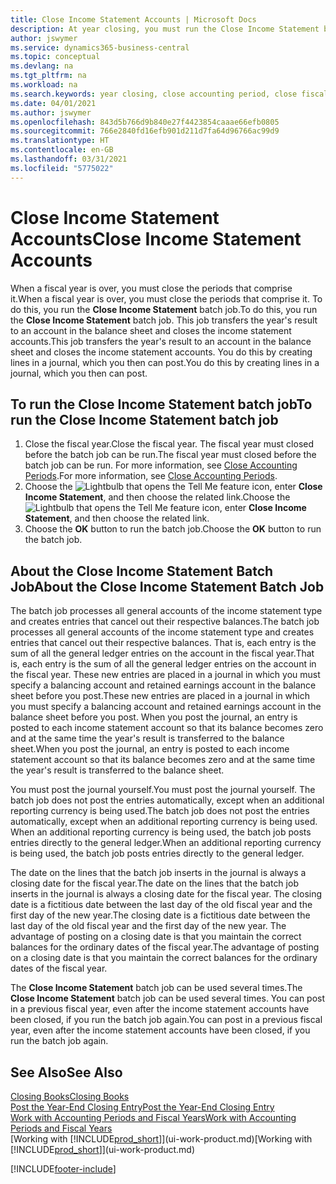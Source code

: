 ```yaml
---
title: Close Income Statement Accounts | Microsoft Docs
description: At year closing, you must run the Close Income Statement batch job to close the accounting periods that make up the fiscal year.
author: jswymer
ms.service: dynamics365-business-central
ms.topic: conceptual
ms.devlang: na
ms.tgt_pltfrm: na
ms.workload: na
ms.search.keywords: year closing, close accounting period, close fiscal year, bank account detailed trial balance
ms.date: 04/01/2021
ms.author: jswymer
ms.openlocfilehash: 843d5b766d9b840e27f4423854caaae66efb0805
ms.sourcegitcommit: 766e2840fd16efb901d211d7fa64d96766ac99d9
ms.translationtype: HT
ms.contentlocale: en-GB
ms.lasthandoff: 03/31/2021
ms.locfileid: "5775022"
---
```

# <a name="close-income-statement-accounts"></a><span data-ttu-id="48707-103">Close Income Statement Accounts</span><span class="sxs-lookup"><span data-stu-id="48707-103">Close Income Statement Accounts</span></span>
<span data-ttu-id="48707-104">When a fiscal year is over, you must close the periods that comprise it.</span><span class="sxs-lookup"><span data-stu-id="48707-104">When a fiscal year is over, you must close the periods that comprise it.</span></span> <span data-ttu-id="48707-105">To do this, you run the **Close Income Statement** batch job.</span><span class="sxs-lookup"><span data-stu-id="48707-105">To do this, you run the **Close Income Statement** batch job.</span></span> <span data-ttu-id="48707-106">This job transfers the year's result to an account in the balance sheet and closes the income statement accounts.</span><span class="sxs-lookup"><span data-stu-id="48707-106">This job transfers the year's result to an account in the balance sheet and closes the income statement accounts.</span></span> <span data-ttu-id="48707-107">You do this by creating lines in a journal, which you then can post.</span><span class="sxs-lookup"><span data-stu-id="48707-107">You do this by creating lines in a journal, which you then can post.</span></span>

## <a name="to-run-the-close-income-statement-batch-job"></a><span data-ttu-id="48707-108">To run the Close Income Statement batch job</span><span class="sxs-lookup"><span data-stu-id="48707-108">To run the Close Income Statement batch job</span></span>
1. <span data-ttu-id="48707-109">Close the fiscal year.</span><span class="sxs-lookup"><span data-stu-id="48707-109">Close the fiscal year.</span></span> <span data-ttu-id="48707-110">The fiscal year must closed before the batch job can be run.</span><span class="sxs-lookup"><span data-stu-id="48707-110">The fiscal year must closed before the batch job can be run.</span></span> <span data-ttu-id="48707-111">For more information, see [Close Accounting Periods](year-close-account-periods.md).</span><span class="sxs-lookup"><span data-stu-id="48707-111">For more information, see [Close Accounting Periods](year-close-account-periods.md).</span></span>
2. <span data-ttu-id="48707-112">Choose the ![Lightbulb that opens the Tell Me feature](media/ui-search/search_small.png "Tell me what you want to do") icon, enter **Close Income Statement**, and then choose the related link.</span><span class="sxs-lookup"><span data-stu-id="48707-112">Choose the ![Lightbulb that opens the Tell Me feature](media/ui-search/search_small.png "Tell me what you want to do") icon, enter **Close Income Statement**, and then choose the related link.</span></span>
3. <span data-ttu-id="48707-113">Choose the **OK** button to run the batch job.</span><span class="sxs-lookup"><span data-stu-id="48707-113">Choose the **OK** button to run the batch job.</span></span>

## <a name="about-the-close-income-statement-batch-job"></a><span data-ttu-id="48707-114">About the Close Income Statement Batch Job</span><span class="sxs-lookup"><span data-stu-id="48707-114">About the Close Income Statement Batch Job</span></span>
<span data-ttu-id="48707-115">The batch job processes all general accounts of the income statement type and creates entries that cancel out their respective balances.</span><span class="sxs-lookup"><span data-stu-id="48707-115">The batch job processes all general accounts of the income statement type and creates entries that cancel out their respective balances.</span></span> <span data-ttu-id="48707-116">That is, each entry is the sum of all the general ledger entries on the account in the fiscal year.</span><span class="sxs-lookup"><span data-stu-id="48707-116">That is, each entry is the sum of all the general ledger entries on the account in the fiscal year.</span></span> <span data-ttu-id="48707-117">These new entries are placed in a journal in which you must specify a balancing account and retained earnings account in the balance sheet before you post.</span><span class="sxs-lookup"><span data-stu-id="48707-117">These new entries are placed in a journal in which you must specify a balancing account and retained earnings account in the balance sheet before you post.</span></span> <span data-ttu-id="48707-118">When you post the journal, an entry is posted to each income statement account so that its balance becomes zero and at the same time the year's result is transferred to the balance sheet.</span><span class="sxs-lookup"><span data-stu-id="48707-118">When you post the journal, an entry is posted to each income statement account so that its balance becomes zero and at the same time the year's result is transferred to the balance sheet.</span></span>

<span data-ttu-id="48707-119">You must post the journal yourself.</span><span class="sxs-lookup"><span data-stu-id="48707-119">You must post the journal yourself.</span></span> <span data-ttu-id="48707-120">The batch job does not post the entries automatically, except when an additional reporting currency is being used.</span><span class="sxs-lookup"><span data-stu-id="48707-120">The batch job does not post the entries automatically, except when an additional reporting currency is being used.</span></span> <span data-ttu-id="48707-121">When an additional reporting currency is being used, the batch job posts entries directly to the general ledger.</span><span class="sxs-lookup"><span data-stu-id="48707-121">When an additional reporting currency is being used, the batch job posts entries directly to the general ledger.</span></span>

<span data-ttu-id="48707-122">The date on the lines that the batch job inserts in the journal is always a closing date for the fiscal year.</span><span class="sxs-lookup"><span data-stu-id="48707-122">The date on the lines that the batch job inserts in the journal is always a closing date for the fiscal year.</span></span> <span data-ttu-id="48707-123">The closing date is a fictitious date between the last day of the old fiscal year and the first day of the new year.</span><span class="sxs-lookup"><span data-stu-id="48707-123">The closing date is a fictitious date between the last day of the old fiscal year and the first day of the new year.</span></span> <span data-ttu-id="48707-124">The advantage of posting on a closing date is that you maintain the correct balances for the ordinary dates of the fiscal year.</span><span class="sxs-lookup"><span data-stu-id="48707-124">The advantage of posting on a closing date is that you maintain the correct balances for the ordinary dates of the fiscal year.</span></span>

<span data-ttu-id="48707-125">The **Close Income Statement** batch job can be used several times.</span><span class="sxs-lookup"><span data-stu-id="48707-125">The **Close Income Statement** batch job can be used several times.</span></span> <span data-ttu-id="48707-126">You can post in a previous fiscal year, even after the income statement accounts have been closed, if you run the batch job again.</span><span class="sxs-lookup"><span data-stu-id="48707-126">You can post in a previous fiscal year, even after the income statement accounts have been closed, if you run the batch job again.</span></span>

## <a name="see-also"></a><span data-ttu-id="48707-127">See Also</span><span class="sxs-lookup"><span data-stu-id="48707-127">See Also</span></span>

[<span data-ttu-id="48707-128">Closing Books</span><span class="sxs-lookup"><span data-stu-id="48707-128">Closing Books</span></span>](year-close-books.md)  
[<span data-ttu-id="48707-129">Post the Year-End Closing Entry</span><span class="sxs-lookup"><span data-stu-id="48707-129">Post the Year-End Closing Entry</span></span>](year-how-post-year-end-close-entry.md)  
[<span data-ttu-id="48707-130">Work with Accounting Periods and Fiscal Years</span><span class="sxs-lookup"><span data-stu-id="48707-130">Work with Accounting Periods and Fiscal Years</span></span>](finance-accounting-periods-and-fiscal-years.md)  
<span data-ttu-id="48707-131">[Working with [!INCLUDE[prod_short](includes/prod_short.md)]](ui-work-product.md)</span><span class="sxs-lookup"><span data-stu-id="48707-131">[Working with [!INCLUDE[prod_short](includes/prod_short.md)]](ui-work-product.md)</span></span>


[!INCLUDE[footer-include](includes/footer-banner.md)]